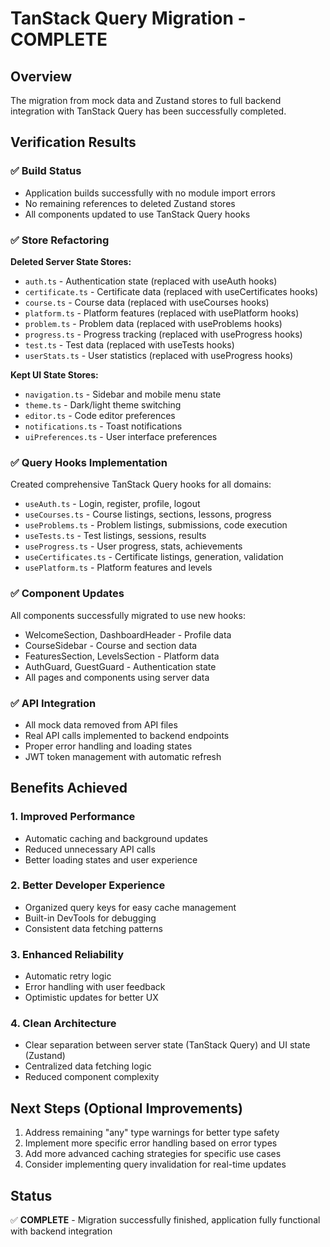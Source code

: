 # TanStack Query Migration - COMPLETE

## Overview
The migration from mock data and Zustand stores to full backend integration with TanStack Query has been successfully completed.

## Verification Results

### ✅ Build Status
- Application builds successfully with no module import errors
- No remaining references to deleted Zustand stores
- All components updated to use TanStack Query hooks

### ✅ Store Refactoring
**Deleted Server State Stores:**
- `auth.ts` - Authentication state (replaced with useAuth hooks)
- `certificate.ts` - Certificate data (replaced with useCertificates hooks)
- `course.ts` - Course data (replaced with useCourses hooks)
- `platform.ts` - Platform features (replaced with usePlatform hooks)
- `problem.ts` - Problem data (replaced with useProblems hooks)
- `progress.ts` - Progress tracking (replaced with useProgress hooks)
- `test.ts` - Test data (replaced with useTests hooks)
- `userStats.ts` - User statistics (replaced with useProgress hooks)

**Kept UI State Stores:**
- `navigation.ts` - Sidebar and mobile menu state
- `theme.ts` - Dark/light theme switching
- `editor.ts` - Code editor preferences
- `notifications.ts` - Toast notifications
- `uiPreferences.ts` - User interface preferences

### ✅ Query Hooks Implementation
Created comprehensive TanStack Query hooks for all domains:
- `useAuth.ts` - Login, register, profile, logout
- `useCourses.ts` - Course listings, sections, lessons, progress
- `useProblems.ts` - Problem listings, submissions, code execution
- `useTests.ts` - Test listings, sessions, results
- `useProgress.ts` - User progress, stats, achievements
- `useCertificates.ts` - Certificate listings, generation, validation
- `usePlatform.ts` - Platform features and levels

### ✅ Component Updates
All components successfully migrated to use new hooks:
- WelcomeSection, DashboardHeader - Profile data
- CourseSidebar - Course and section data
- FeaturesSection, LevelsSection - Platform data
- AuthGuard, GuestGuard - Authentication state
- All pages and components using server data

### ✅ API Integration
- All mock data removed from API files
- Real API calls implemented to backend endpoints
- Proper error handling and loading states
- JWT token management with automatic refresh

## Benefits Achieved

### 1. Improved Performance
- Automatic caching and background updates
- Reduced unnecessary API calls
- Better loading states and user experience

### 2. Better Developer Experience
- Organized query keys for easy cache management
- Built-in DevTools for debugging
- Consistent data fetching patterns

### 3. Enhanced Reliability
- Automatic retry logic
- Error handling with user feedback
- Optimistic updates for better UX

### 4. Clean Architecture
- Clear separation between server state (TanStack Query) and UI state (Zustand)
- Centralized data fetching logic
- Reduced component complexity

## Next Steps (Optional Improvements)
1. Address remaining "any" type warnings for better type safety
2. Implement more specific error handling based on error types
3. Add more advanced caching strategies for specific use cases
4. Consider implementing query invalidation for real-time updates

## Status
✅ **COMPLETE** - Migration successfully finished, application fully functional with backend integration